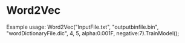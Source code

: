 # Word2Vec


Example usage:
Word2Vec("InputFile.txt", "outputbinfile.bin", "wordDictionaryFile.dic", 4, 5, alpha:0.001F, negative:7).TrainModel();
